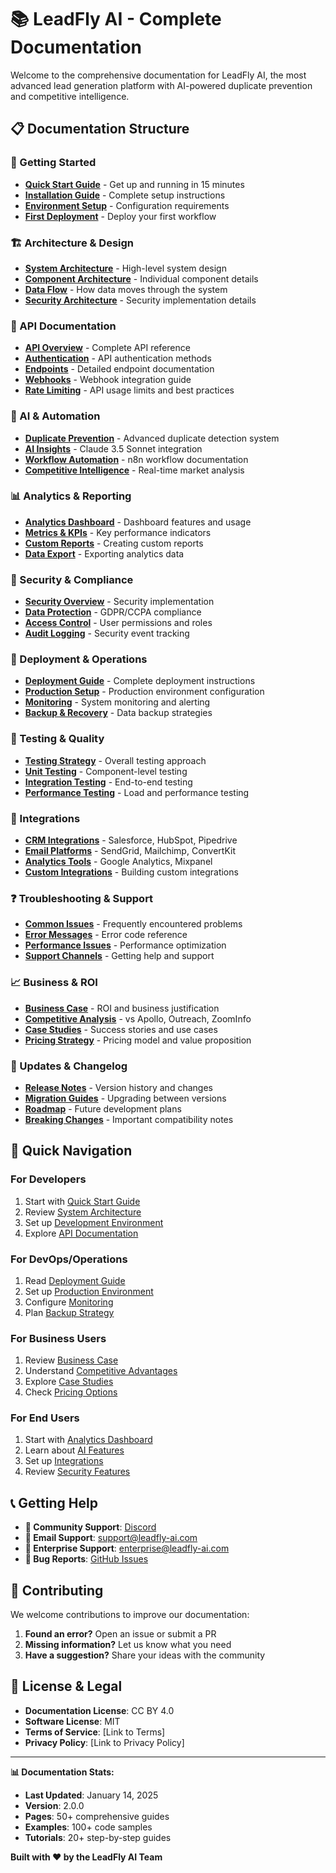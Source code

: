 # 📚 LeadFly AI - Complete Documentation

Welcome to the comprehensive documentation for LeadFly AI, the most advanced lead generation platform with AI-powered duplicate prevention and competitive intelligence.

## 📋 Documentation Structure

### **🚀 Getting Started**
- **[Quick Start Guide](getting-started/quick-start.md)** - Get up and running in 15 minutes
- **[Installation Guide](getting-started/installation.md)** - Complete setup instructions
- **[Environment Setup](getting-started/environment-setup.md)** - Configuration requirements
- **[First Deployment](getting-started/first-deployment.md)** - Deploy your first workflow

### **🏗️ Architecture & Design**
- **[System Architecture](architecture/system-overview.md)** - High-level system design
- **[Component Architecture](architecture/components.md)** - Individual component details
- **[Data Flow](architecture/data-flow.md)** - How data moves through the system
- **[Security Architecture](architecture/security.md)** - Security implementation details

### **🔧 API Documentation**
- **[API Overview](api/overview.md)** - Complete API reference
- **[Authentication](api/authentication.md)** - API authentication methods
- **[Endpoints](api/endpoints/)** - Detailed endpoint documentation
- **[Webhooks](api/webhooks.md)** - Webhook integration guide
- **[Rate Limiting](api/rate-limiting.md)** - API usage limits and best practices

### **🤖 AI & Automation**
- **[Duplicate Prevention](ai/duplicate-prevention.md)** - Advanced duplicate detection system
- **[AI Insights](ai/insights.md)** - Claude 3.5 Sonnet integration
- **[Workflow Automation](ai/workflows.md)** - n8n workflow documentation
- **[Competitive Intelligence](ai/competitive-intelligence.md)** - Real-time market analysis

### **📊 Analytics & Reporting**
- **[Analytics Dashboard](analytics/dashboard.md)** - Dashboard features and usage
- **[Metrics & KPIs](analytics/metrics.md)** - Key performance indicators
- **[Custom Reports](analytics/custom-reports.md)** - Creating custom reports
- **[Data Export](analytics/data-export.md)** - Exporting analytics data

### **🔐 Security & Compliance**
- **[Security Overview](security/overview.md)** - Security implementation
- **[Data Protection](security/data-protection.md)** - GDPR/CCPA compliance
- **[Access Control](security/access-control.md)** - User permissions and roles
- **[Audit Logging](security/audit-logging.md)** - Security event tracking

### **🚢 Deployment & Operations**
- **[Deployment Guide](deployment/deployment-guide.md)** - Complete deployment instructions
- **[Production Setup](deployment/production.md)** - Production environment configuration
- **[Monitoring](deployment/monitoring.md)** - System monitoring and alerting
- **[Backup & Recovery](deployment/backup-recovery.md)** - Data backup strategies

### **🧪 Testing & Quality**
- **[Testing Strategy](testing/strategy.md)** - Overall testing approach
- **[Unit Testing](testing/unit-tests.md)** - Component-level testing
- **[Integration Testing](testing/integration-tests.md)** - End-to-end testing
- **[Performance Testing](testing/performance.md)** - Load and performance testing

### **🔌 Integrations**
- **[CRM Integrations](integrations/crm.md)** - Salesforce, HubSpot, Pipedrive
- **[Email Platforms](integrations/email.md)** - SendGrid, Mailchimp, ConvertKit
- **[Analytics Tools](integrations/analytics.md)** - Google Analytics, Mixpanel
- **[Custom Integrations](integrations/custom.md)** - Building custom integrations

### **❓ Troubleshooting & Support**
- **[Common Issues](troubleshooting/common-issues.md)** - Frequently encountered problems
- **[Error Messages](troubleshooting/error-messages.md)** - Error code reference
- **[Performance Issues](troubleshooting/performance.md)** - Performance optimization
- **[Support Channels](troubleshooting/support.md)** - Getting help and support

### **📈 Business & ROI**
- **[Business Case](business/business-case.md)** - ROI and business justification
- **[Competitive Analysis](business/competitive-analysis.md)** - vs Apollo, Outreach, ZoomInfo
- **[Case Studies](business/case-studies.md)** - Success stories and use cases
- **[Pricing Strategy](business/pricing.md)** - Pricing model and value proposition

### **🔄 Updates & Changelog**
- **[Release Notes](updates/release-notes.md)** - Version history and changes
- **[Migration Guides](updates/migration-guides/)** - Upgrading between versions
- **[Roadmap](updates/roadmap.md)** - Future development plans
- **[Breaking Changes](updates/breaking-changes.md)** - Important compatibility notes

## 🎯 Quick Navigation

### **For Developers**
1. Start with [Quick Start Guide](getting-started/quick-start.md)
2. Review [System Architecture](architecture/system-overview.md)
3. Set up [Development Environment](getting-started/environment-setup.md)
4. Explore [API Documentation](api/overview.md)

### **For DevOps/Operations**
1. Read [Deployment Guide](deployment/deployment-guide.md)
2. Set up [Production Environment](deployment/production.md)
3. Configure [Monitoring](deployment/monitoring.md)
4. Plan [Backup Strategy](deployment/backup-recovery.md)

### **For Business Users**
1. Review [Business Case](business/business-case.md)
2. Understand [Competitive Advantages](business/competitive-analysis.md)
3. Explore [Case Studies](business/case-studies.md)
4. Check [Pricing Options](business/pricing.md)

### **For End Users**
1. Start with [Analytics Dashboard](analytics/dashboard.md)
2. Learn about [AI Features](ai/insights.md)
3. Set up [Integrations](integrations/overview.md)
4. Review [Security Features](security/overview.md)

## 📞 Getting Help

- **💬 Community Support**: [Discord](https://discord.gg/leadfly-ai)
- **📧 Email Support**: support@leadfly-ai.com
- **🏢 Enterprise Support**: enterprise@leadfly-ai.com
- **🐛 Bug Reports**: [GitHub Issues](https://github.com/leadfly-ai/platform/issues)

## 🤝 Contributing

We welcome contributions to improve our documentation:

1. **Found an error?** Open an issue or submit a PR
2. **Missing information?** Let us know what you need
3. **Have a suggestion?** Share your ideas with the community

## 📄 License & Legal

- **Documentation License**: CC BY 4.0
- **Software License**: MIT
- **Terms of Service**: [Link to Terms]
- **Privacy Policy**: [Link to Privacy Policy]

---

**📊 Documentation Stats:**
- **Last Updated**: January 14, 2025
- **Version**: 2.0.0
- **Pages**: 50+ comprehensive guides
- **Examples**: 100+ code samples
- **Tutorials**: 20+ step-by-step guides

**Built with ❤️ by the LeadFly AI Team**